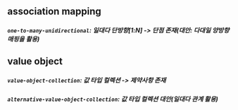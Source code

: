 ## association mapping
##### `one-to-many-unidirectional`: 일대다 단방향[1:N] -> 단점 존재(대안: 다대일 양방향 매핑을 활용) 

## value object
##### `value-object-collection`: 값 타입 컬렉션 -> 제약사항 존재
##### `alternative-value-object-collection`: 값 타입 컬렉션 대안(일대다 관계 활용)